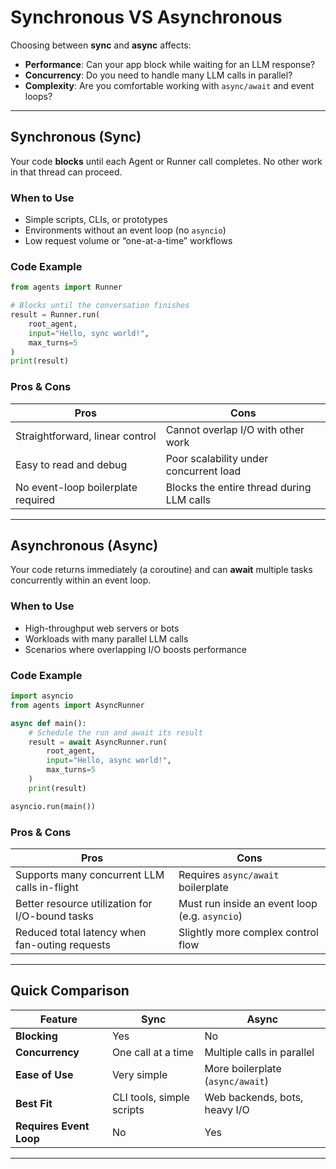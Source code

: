 # Synchronous VS Asynchronous

Choosing between **sync** and **async** affects:
- **Performance**: Can your app block while waiting for an LLM response?
- **Concurrency**: Do you need to handle many LLM calls in parallel?
- **Complexity**: Are you comfortable working with `async/await` and event loops?

---

## Synchronous (Sync)

Your code **blocks** until each Agent or Runner call completes. No other work in that thread can proceed.

### When to Use

- Simple scripts, CLIs, or prototypes  
- Environments without an event loop (no `asyncio`)  
- Low request volume or “one-at-a-time” workflows  

### Code Example

```python
from agents import Runner

# Blocks until the conversation finishes
result = Runner.run(
    root_agent,
    input="Hello, sync world!",
    max_turns=5
)
print(result)
```

### Pros & Cons

| Pros                                | Cons                                            |
|-------------------------------------|-------------------------------------------------|
| Straightforward, linear control     | Cannot overlap I/O with other work              |
| Easy to read and debug              | Poor scalability under concurrent load          |
| No event-loop boilerplate required  | Blocks the entire thread during LLM calls       |

---

## Asynchronous (Async)

Your code returns immediately (a coroutine) and can **await** multiple tasks concurrently within an event loop.

### When to Use

- High-throughput web servers or bots  
- Workloads with many parallel LLM calls  
- Scenarios where overlapping I/O boosts performance  

### Code Example

```python
import asyncio
from agents import AsyncRunner

async def main():
    # Schedule the run and await its result
    result = await AsyncRunner.run(
        root_agent,
        input="Hello, async world!",
        max_turns=5
    )
    print(result)

asyncio.run(main())
```

### Pros & Cons

| Pros                                               | Cons                                          |
|----------------------------------------------------|-----------------------------------------------|
| Supports many concurrent LLM calls in-flight       | Requires `async/await` boilerplate           |
| Better resource utilization for I/O-bound tasks    | Must run inside an event loop (e.g. `asyncio`)|
| Reduced total latency when fan-outing requests     | Slightly more complex control flow           |

---

## Quick Comparison

| Feature                | Sync                            | Async                             |
|------------------------|---------------------------------|-----------------------------------|
| **Blocking**           | Yes                             | No                                |
| **Concurrency**        | One call at a time              | Multiple calls in parallel        |
| **Ease of Use**        | Very simple                     | More boilerplate (`async/await`) |
| **Best Fit**           | CLI tools, simple scripts       | Web backends, bots, heavy I/O     |
| **Requires Event Loop**| No                              | Yes                               |

---